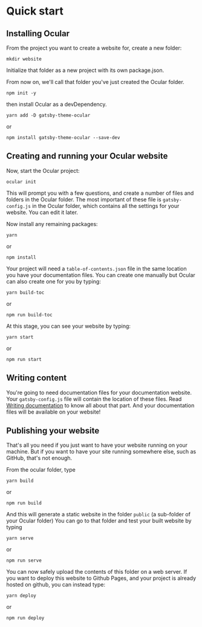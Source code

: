 # Quick start

## Installing Ocular

From the project you want to create a website for, create a new folder:

```
mkdir website
```

Initialize that folder as a new project with its own package.json.

From now on, we'll call that folder you've just created the Ocular folder.

```
npm init -y
```

then install Ocular as a devDependency.

```
yarn add -D gatsby-theme-ocular
```
or
```
npm install gatsby-theme-ocular --save-dev
```

## Creating and running your Ocular website

Now, start the Ocular project:

```
ocular init
```

This will prompt you with a few questions, and create a number of files and folders in the Ocular folder.
The most important of these file is `gatsby-config.js` in the Ocular folder, which contains all the settings for your website. You can edit it later. 

Now install any remaining packages:
```
yarn
```
or
```
npm install
```

Your project will need a `table-of-contents.json` file in the same location you have your documentation files. You can create one manually but Ocular can also create one for you by typing: 
```
yarn build-toc
```
or
```
npm run build-toc
```

At this stage, you can see your website by typing:

```
yarn start
```
or
```
npm run start
```

## Writing content

You're going to need documentation files for your documentation website.
Your `gatsby-config.js` file will contain the location of these files. Read [Writing documentation](./creating-content/writing-documentation) to know all about that part.
And your documentation files will be available on your website!

## Publishing your website

That's all you need if you just want to have your website running on your machine. But if you want to have your site running somewhere else, such as GitHub, that's not enough.

From the ocular folder, type

```
yarn build
```
or
```
npm run build
```
And this will generate a static website in the folder `public` (a sub-folder of your Ocular folder) 
You can go to that folder and test your built website by typing
```
yarn serve
```
or
```
npm run serve
```

You can now safely upload the contents of this folder on a web server. If you want to deploy this website to Github Pages, and your project is already hosted on github, you can instead type:

```
yarn deploy
```
or
```
npm run deploy
```
